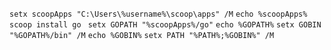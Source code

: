 `setx scoopApps "C:\Users\%username%\scoop\apps" /M`
`echo %scoopApps%`
`scoop install go `
`setx GOPATH "%scoopApps%/go"`
`echo %GOPATH%`
`setx GOBIN "%GOPATH%/bin" /M`
`echo %GOBIN%`
`setx PATH "%PATH%;%GOBIN%" /M`